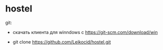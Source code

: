 # hostel

git:

- скачать клиента для winndows с https://git-scm.com/download/win

- git clone https://github.com/Leikocid/hostel.git


